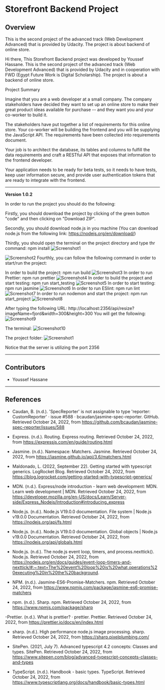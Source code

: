 # Storefront Backend Project

## Overview

This is the second project of the advanced track (Web Development Advanced) that is provided by Udacity. The project is about backend of online store.

Hi there,
This Storefront Backend project was developed by Youssef Hassane.
This is the second project of the advanced track (Web Development Advanced) that is provided by Udacity and in cooperation with FWD (Egypt Future Work is Digital Scholarship). The project is about a backend of online store.

Project Summary

Imagine that you are a web developer at a small company. The company stakeholders have decided they want to set up an online store to make their great product ideas available for purchase -- and they want you and your co-worker to build it.

The stakeholders have put together a list of requirements for this online store. Your co-worker will be building the frontend and you will be supplying the JavaScript API. The requirements have been collected into requirements document.

Your job is to architect the database, its tables and columns to fulfill the data requirements and craft a RESTful API that exposes that information to the frontend developer.

Your application needs to be ready for beta tests, so it needs to have tests, keep user information secure, and provide user authentication tokens that are ready to integrate with the frontend.

---

**Version 1.0.2**

In order to run the project you should do the following:

Firstly, you should download the project by clicking of the green button "code" and then clicking on "Download ZIP".

Secondly, you should download node.js in you machine (You can download node.js from the following link: https://nodejs.org/en/download/)

Thirdly, you should open the terminal on the project directory and type thr command:
npm install
![Screenshot1](https://github.com/Youssef-Hassane/Screenshot-2-/blob/main/1.png)

![Screenshot2](https://github.com/Youssef-Hassane/Screenshot-2-/blob/main/2.png)
Fourthly, you can follow the following command in order to start/run the project:

In order to build the project:
npm run build
![Screenshot3](https://github.com/Youssef-Hassane/Screenshot-2-/blob/main/3.png)
In order to run Prettier:
npm run prettier
![Screenshot4](https://github.com/Youssef-Hassane/Screenshot-2-/blob/main/4.png)
In order to build the project and start testing:
npm run start_testing
![Screenshot5](https://github.com/Youssef-Hassane/Screenshot-2-/blob/main/5.png)
In order to start testing:
npm run jasmine
![Screenshot6](https://github.com/Youssef-Hassane/Screenshot-2-/blob/main/5.png)
In order to run ESlint:
npm run lint
![Screenshot7](https://github.com/Youssef-Hassane/Screenshot-2-/blob/main/6.png)
In order to run nodemon and start the project:
npm run start_project
![Screenshot8](https://github.com/Youssef-Hassane/Screenshot-2-/blob/main/7.png)

After typing the following URL:
http://localhost:2356/api/resize?imageName=fjord&width=300&height=300
You will get the following:
![Screenshot9](https://github.com/Youssef-Hassane/Screenshot-2-/blob/main/8.png)

The terminal:
![Screenshot10](https://github.com/Youssef-Hassane/Screenshot-2-/blob/main/9.png)

The project folder:
![Screenshot1](https://github.com/Youssef-Hassane/Screenshot-2-/blob/main/10.png)

Notice that the server is utilizing the port 2356

---

## Contributors

-   Youssef Hassane

---

## References

-   Caudan, B. (n.d.). 'SpecReporter' is not assignable to type 'reporter: CustomReporter' · issue #588 · bcaudan/jasmine-spec-reporter. GitHub. Retrieved October 24, 2022, from https://github.com/bcaudan/jasmine-spec-reporter/issues/588

-   Express. (n.d.). Routing. Express routing. Retrieved October 24, 2022, from https://expressjs.com/en/guide/routing.html

-   Jasmine. (n.d.). Namespace: Matchers. Jasmine. Retrieved October 24, 2022, from https://jasmine.github.io/api/3.6/matchers.html

-   Maldonado, L. (2022, September 22). Getting started with typescript generics. LogRocket Blog. Retrieved October 24, 2022, from https://blog.logrocket.com/getting-started-with-typescript-generics/

-   MDN. (n.d.). Express/node introduction - learn web development: MDN. Learn web development | MDN. Retrieved October 24, 2022, from https://developer.mozilla.org/en-US/docs/Learn/Server-side/Express_Nodejs/Introduction#introducing_express

-   Node.js. (n.d.). Node.js V19.0.0 documentation. File system | Node.js v19.0.0 Documentation. Retrieved October 24, 2022, from https://nodejs.org/api/fs.html

-   Node.js. (n.d.). Node.js V19.0.0 documentation. Global objects | Node.js v19.0.0 Documentation. Retrieved October 24, 2022, from https://nodejs.org/api/globals.html

-   Node.js. (n.d.). The node.js event loop, timers, and process.nexttick(). Node.js. Retrieved October 24, 2022, from https://nodejs.org/en/docs/guides/event-loop-timers-and-nexttick/#:~:text=The%20event%20loop%20is%20what,operations%20executing%20in%20the%20background.

-   NPM. (n.d.). Jasmine-ES6-Promise-Matchers. npm. Retrieved October 24, 2022, from https://www.npmjs.com/package/jasmine-es6-promise-matchers

-   npm. (n.d.). Sharp. npm. Retrieved October 24, 2022, from https://www.npmjs.com/package/sharp

-Prettier. (n.d.). What is prettier? · prettier. Prettier. Retrieved October 24, 2022, from https://prettier.io/docs/en/index.html

-   sharp. (n.d.). High performance node.js image processing. sharp. Retrieved October 24, 2022, from https://sharp.pixelplumbing.com/

-   SitePen. (2021, July 7). Advanced typescript 4.2 concepts: Classes and types. SitePen. Retrieved October 24, 2022, from https://www.sitepen.com/blog/advanced-typescript-concepts-classes-and-types

-   TypeScript. (n.d.). Handbook - basic types. TypeScript. Retrieved October 24, 2022, from https://www.typescriptlang.org/docs/handbook/basic-types.html

